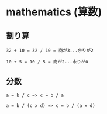 # mathematics (算数)

## 割り算

```
32 ÷ 10 = 32 / 10 = 商が3...余りが2

10 ÷ 5 = 10 / 5 = 商が2...余りが0
```

## 分数

```
a = b / c => c = b / a

a = b / (c x d) => c = b / (a x d)
```

